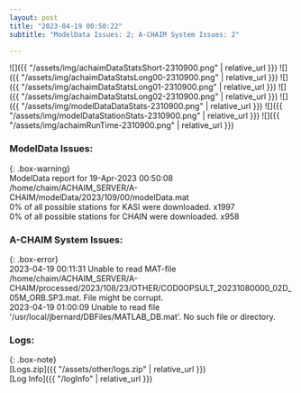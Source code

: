 ```yaml
---
layout: post
title: "2023-04-19 00:50:22"
subtitle: "ModelData Issues: 2; A-CHAIM System Issues: 2"

---
```


![]({{ "/assets/img/achaimDataStatsShort-2310900.png" | relative_url }})
![]({{ "/assets/img/achaimDataStatsLong00-2310900.png" | relative_url }})
![]({{ "/assets/img/achaimDataStatsLong01-2310900.png" | relative_url }})
![]({{ "/assets/img/achaimDataStatsLong02-2310900.png" | relative_url }})
![]({{ "/assets/img/modelDataDataStats-2310900.png" | relative_url }})
![]({{ "/assets/img/modelDataStationStats-2310900.png" | relative_url }})
![]({{ "/assets/img/achaimRunTime-2310900.png" | relative_url }})


### ModelData Issues:  
  
{: .box-warning}  
 ModelData report for 19-Apr-2023 00:50:08   
 /home/chaim/ACHAIM_SERVER/A-CHAIM/modelData/2023/109/00/modelData.mat   
 0% of all possible stations for KASI were downloaded. x1997   
 0% of all possible stations for CHAIN were downloaded. x958   
  
### A-CHAIM System Issues:  
  
{: .box-error}  
2023-04-19 00:11:31 Unable to read MAT-file /home/chaim/ACHAIM_SERVER/A-CHAIM/processed/2023/108/23/OTHER/COD0OPSULT_20231080000_02D_05M_ORB.SP3.mat. File might be corrupt.  
2023-04-19 01:00:09 Unable to read file '/usr/local/jbernard/DBFiles/MATLAB_DB.mat'. No such file or directory.  

### Logs:  
  
{: .box-note}  
[Logs.zip]({{ "/assets/other/logs.zip" | relative_url }})  
[Log Info]({{ "/logInfo" | relative_url }})  
